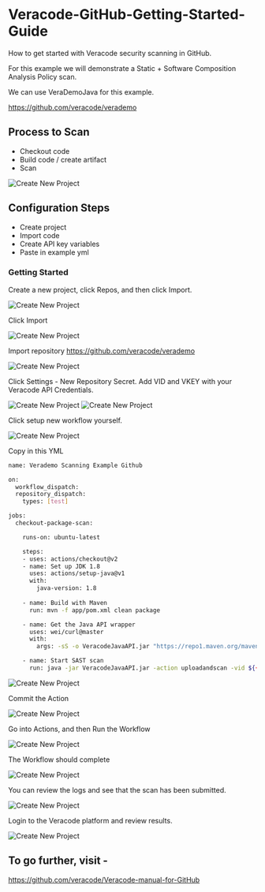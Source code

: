 # Veracode-GitHub-Getting-Started-Guide
How to get started with Veracode security scanning in GitHub.

For this example we will demonstrate a Static + Software Composition Analysis Policy scan.

We can use VeraDemoJava for this example.

https://github.com/veracode/verademo

## Process to Scan
* Checkout code
* Build code / create artifact
* Scan

![Create New Project](images/QuickStart-GitHub-1.png)

## Configuration Steps
* Create project
* Import code
* Create API key variables
* Paste in example yml 

### Getting Started
Create a new project, click Repos, and then click Import.  

![Create New Project](images/QuickStart-GitHub-1.png)

Click Import

![Create New Project](images/QuickStart-GitHub-2.png)

Import repository https://github.com/veracode/verademo

![Create New Project](images/QuickStart-GitHub-3.png)

Click Settings - New Repository Secret.  Add VID and VKEY with your Veracode API Credentials.

![Create New Project](images/QuickStart-GitHub-4.png)
![Create New Project](images/QuickStart-GitHub-5.png)

Click setup new workflow yourself.

![Create New Project](images/QuickStart-GitHub-6.png)


Copy in this YML


```bash
name: Verademo Scanning Example Github

on:
  workflow_dispatch:
  repository_dispatch:
    types: [test]

jobs:
  checkout-package-scan:

    runs-on: ubuntu-latest

    steps:
    - uses: actions/checkout@v2
    - name: Set up JDK 1.8
      uses: actions/setup-java@v1
      with:
        java-version: 1.8
  
    - name: Build with Maven
      run: mvn -f app/pom.xml clean package 

    - name: Get the Java API wrapper
      uses: wei/curl@master
      with:
        args: -sS -o VeracodeJavaAPI.jar "https://repo1.maven.org/maven2/com/veracode/vosp/api/wrappers/vosp-api-wrappers-java/19.6.5.8/vosp-api-wrappers-java-19.6.5.8.jar"

    - name: Start SAST scan
      run: java -jar VeracodeJavaAPI.jar -action uploadandscan -vid ${{ secrets.VERACODE_API_ID }} -vkey ${{ secrets.VERACODE_API_KEY }} -appname Github-VeraDemo -createprofile false -version "GitHub Actions job $GITHUB_RUN_NUMBER" -filepath /home/runner/work/VeraDemoJava/VeraDemoJava/app/target/verademo.war
```


![Create New Project](images/QuickStart-GitHub-7.png)

Commit the Action

![Create New Project](images/QuickStart-GitHub-8.png)

Go into Actions, and then Run the Workflow

![Create New Project](images/QuickStart-GitHub-9.png)

The Workflow should complete

![Create New Project](images/QuickStart-GitHub-10.png)

You can review the logs and see that the scan has been submitted.

![Create New Project](images/QuickStart-GitHub-11.png)

Login to the Veracode platform and review results.

![Create New Project](images/QuickStart-GitHub-12.png)

## To go further, visit -

https://github.com/veracode/Veracode-manual-for-GitHub